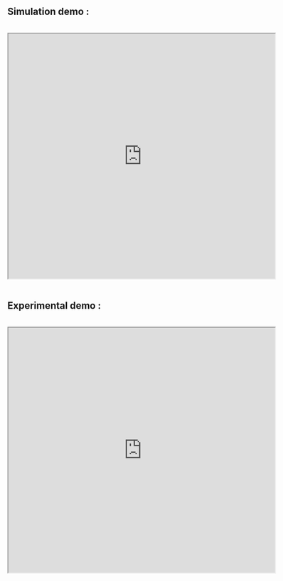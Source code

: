 <h2>Simulation demo :</h2><br>
<div style="text-align: center;"><iframe width="600" height="550" src="https://www.youtube.com/embed/RTydl4zQ-Wc"></iframe></div>
<br>
<h2>Experimental demo :</h2><br>
<div style="text-align: center;"><iframe width="600" height="550" src="https://www.youtube.com/embed/I8Tb9cRon3w"></iframe></div>  
